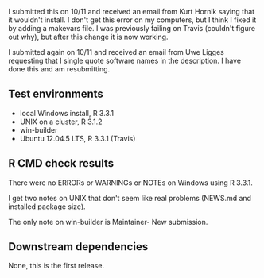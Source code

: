 I submitted this on 10/11 and received an email from Kurt Hornik
saying that it wouldn't install. I don't get this error on my 
computers, but I think I fixed it by adding a makevars file.
I was previously failing on Travis (couldn't figure out why),
but after this change it is now working.

I submitted again on 10/11 and received an email from Uwe Ligges
requesting that I single quote software names in the description. 
I have done this and am resubmitting.

## Test environments
* local Windows install, R 3.3.1
* UNIX on a cluster, R 3.1.2
* win-builder
* Ubuntu 12.04.5 LTS, R 3.3.1 (Travis)

## R CMD check results
There were no ERRORs or WARNINGs or NOTEs on Windows using R 3.3.1.

I get two notes on UNIX that don't seem like real problems (NEWS.md and installed package size).

The only note on win-builder is Maintainer- New submission.

## Downstream dependencies

None, this is the first release.
